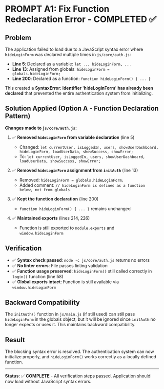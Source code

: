 # PROMPT A1: Fix Function Redeclaration Error - COMPLETED ✅

## Problem
The application failed to load due to a JavaScript syntax error where `hideLoginForm` was declared multiple times in `js/core/auth.js`:
- **Line 5**: Declared as a variable: `let ... hideLoginForm, ...`
- **Line 13**: Assigned from globals: `hideLoginForm = globals.hideLoginForm;`
- **Line 200**: Declared as a function: `function hideLoginForm() { ... }`

This created a **SyntaxError: Identifier 'hideLoginForm' has already been declared** that prevented the entire authentication system from initializing.

## Solution Applied (Option A - Function Declaration Pattern)

**Changes made to `js/core/auth.js`:**

1. ✅ **Removed `hideLoginForm` from variable declaration** (line 5)
   - Changed: `let currentUser, isLoggedIn, users, showUserDashboard, hideLoginForm, loadUserData, showSuccess, showError;`
   - To: `let currentUser, isLoggedIn, users, showUserDashboard, loadUserData, showSuccess, showError;`

2. ✅ **Removed `hideLoginForm` assignment from `initAuth`** (line 13)
   - Removed: `hideLoginForm = globals.hideLoginForm;`
   - Added comment: `// hideLoginForm is defined as a function below, not from globals`

3. ✅ **Kept the function declaration** (line 200)
   - `function hideLoginForm() { ... }` remains unchanged

4. ✅ **Maintained exports** (lines 214, 226)
   - Function is still exported to `module.exports` and `window.hideLoginForm`

## Verification

- ✅ **Syntax check passed**: `node -c js/core/auth.js` returns no errors
- ✅ **No linter errors**: File passes linting validation
- ✅ **Function usage preserved**: `hideLoginForm()` still called correctly in `login()` function (line 58)
- ✅ **Global exports intact**: Function is still available via `window.hideLoginForm`

## Backward Compatibility

The `initAuth()` function in `js/main.js` (if still used) can still pass `hideLoginForm` in the globals object, but it will be ignored since `initAuth` no longer expects or uses it. This maintains backward compatibility.

## Result

The blocking syntax error is resolved. The authentication system can now initialize properly, and `hideLoginForm()` works correctly as a locally defined function.

---

**Status**: ✅ **COMPLETE** - All verification steps passed. Application should now load without JavaScript syntax errors.

